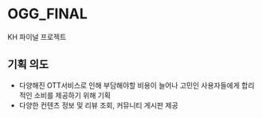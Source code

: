 # OGG_FINAL
KH 파이널 프로젝트
## 기획 의도
- 다양해진 OTT서비스로 인해 부담해야할 비용이 늘어나 고민인 사용자들에게 합리적인 소비를 제공하기 위해 기획
- 다양한 컨텐츠 정보 및 리뷰 조회, 커뮤니티 게시판 제공
